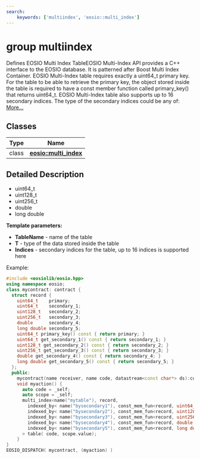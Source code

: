 ```yaml
---
search:
    keywords: ['multiindex', 'eosio::multi_index']
---
```


# group multiindex

Defines EOSIO Multi Index TableEOSIO Multi-Index API provides a C++ interface to the EOSIO database. It is patterned after Boost Multi Index Container. EOSIO Multi-Index table requires exactly a uint64\_t primary key. For the table to be able to retrieve the primary key, the object stored inside the table is required to have a const member function called primary\_key() that returns uint64\_t. EOSIO Multi-Index table also supports up to 16 secondary indices. The type of the secondary indices could be any of: [More...](#detailed-description)
## Classes

|Type|Name|
|-----|-----|
|class|[**eosio::multi\_index**](classeosio_1_1multi__index.md)|


## Detailed Description

* uint64\_t
* uint128\_t
* uint256\_t
* double
* long double




**Template parameters:**


* **TableName** - name of the table 
* **T** - type of the data stored inside the table 
* **Indices** - secondary indices for the table, up to 16 indices is supported here

Example:

```cpp
#include <eosiolib/eosio.hpp>
using namespace eosio;
class mycontract: contract {
  struct record {
    uint64_t    primary;
    uint64_t    secondary_1;
    uint128_t   secondary_2;
    uint256_t   secondary_3;
    double      secondary_4;
    long double secondary_5;
    uint64_t primary_key() const { return primary; }
    uint64_t get_secondary_1() const { return secondary_1; }
    uint128_t get_secondary_2() const { return secondary_2; }
    uint256_t get_secondary_3() const { return secondary_3; }
    double get_secondary_4() const { return secondary_4; }
    long double get_secondary_5() const { return secondary_5; }
  };
  public:
    mycontract(name receiver, name code, datastream<const char*> ds):contract(receiver, code, ds){}
    void myaction() {
      auto code = _self;
      auto scope = _self;
      multi_index<name("mytable"), record,
        indexed_by< name("bysecondary1"), const_mem_fun<record, uint64_t, &record::get_secondary_1> >,
        indexed_by< name("bysecondary2"), const_mem_fun<record, uint128_t, &record::get_secondary_2> >,
        indexed_by< name("bysecondary3"), const_mem_fun<record, uint256_t, &record::get_secondary_3> >,
        indexed_by< name("bysecondary4"), const_mem_fun<record, double, &record::get_secondary_4> >,
        indexed_by< name("bysecondary5"), const_mem_fun<record, long double, &record::get_secondary_5> >
      > table( code, scope.value);
    }
}
EOSIO_DISPATCH( mycontract, (myaction) )
```

 
